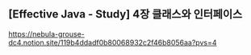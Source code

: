 ## [Effective Java - Study] 4장 클래스와 인터페이스
https://nebula-grouse-dc4.notion.site/119b4ddadf0b80068932c2f46b8056aa?pvs=4
